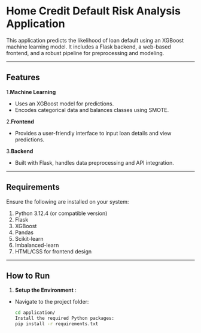 # Home Credit Default Risk Analysis Application

This application predicts the likelihood of loan default using an XGBoost machine learning model. It includes a Flask backend, a web-based frontend, and a robust pipeline for preprocessing and modeling.


---

## Features

 1.**Machine Learning**
- Uses an XGBoost model for predictions.
- Encodes categorical data and balances classes using SMOTE.

 2.**Frontend**
- Provides a user-friendly interface to input loan details and view predictions.

 3.**Backend**
- Built with Flask, handles data preprocessing and API integration.

---

## Requirements

Ensure the following are installed on your system:

1. Python 3.12.4 (or compatible version)
2. Flask
3. XGBoost
4. Pandas
5. Scikit-learn
6. Imbalanced-learn
7. HTML/CSS for frontend design

---

## How to Run

 1. **Setup the Environment** :
- Navigate to the project folder:
  ```bash
  cd application/
  Install the required Python packages:
  pip install -r requirements.txt



















